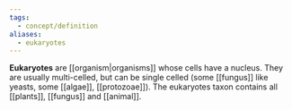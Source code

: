 ```yaml
---
tags:
  - concept/definition
aliases:
  - eukaryotes
---
```

**Eukaryotes** are [[organism|organisms]] whose cells have a nucleus. They are usually multi-celled, but can be single celled (some [[fungus]] like yeasts, some [[algae]], [[protozoae]]).
The eukaryotes taxon contains all [[plants]], [[fungus]] and [[animal]]. 